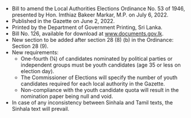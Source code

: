 - Bill to amend the Local Authorities Elections Ordinance No. 53 of 1946, presented by Hon. Imthiaz Bakeer Markar, M.P. on July 6, 2022.
- Published in the Gazette on June 2, 2022.
- Printed by the Department of Government Printing, Sri Lanka.
- Bill No. 126, available for download at www.documents.gov.lk.
- New section to be added after section 28 (8) (b) in the Ordinance: Section 28 (9).
- New requirements:
  - One-fourth (¼) of candidates nominated by political parties or independent groups must be youth candidates (age 35 or less on election day).
  - The Commissioner of Elections will specify the number of youth candidates required for each local authority in the Gazette.
  - Non-compliance with the youth candidate quota will result in the nomination paper being null and void.
- In case of any inconsistency between Sinhala and Tamil texts, the Sinhala text will prevail.
